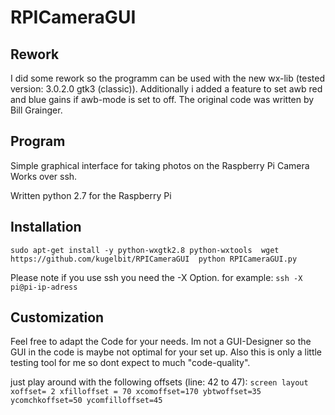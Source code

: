 RPICameraGUI
============

## Rework

I did some rework so the programm can be used with  the new wx-lib (tested version: 3.0.2.0 gtk3 (classic)).
Additionally i added a feature to set awb red and blue gains if awb-mode is set to off.
The original code was written by Bill Grainger.

## Program
Simple graphical interface for taking photos on the Raspberry Pi Camera
Works over ssh.

Written python 2.7 for the Raspberry Pi

## Installation

`
sudo apt-get install -y python-wxgtk2.8 python-wxtools 
wget https://github.com/kugelbit/RPICameraGUI 
python RPICameraGUI.py 
`

Please note if you use ssh you need the -X Option.
for example:
`ssh -X pi@pi-ip-adress`

## Customization
Feel free to adapt the Code for your needs.
Im not a GUI-Designer so the GUI in the code is maybe not optimal for your set up.
Also this is only a little testing tool for me so dont expect to much "code-quality".

just play around with the following offsets (line: 42 to 47): 
`
screen layout
xoffset= 2
xfilloffset = 70
xcomoffset=170
ybtwoffset=35
ycomchkoffset=50
ycomfilloffset=45
`



